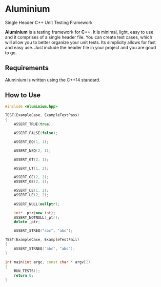 # Aluminium
Single Header C++ Unit Testing Framework

**Aluminium** is a testing framework for **C++**. It is minimal, light, easy to use and it comprises of a single header file.
You can create test cases, which will allow you to better organize your unit tests. Its simplicity allows for fast and easy use. Just include the header file in your project and you are good to go.

## Requirements

Aluminium is written using the C++14 standard.

## How to Use

```cpp
#include <Aluminium.hpp>

TEST(ExampleCase, ExampleTestPass)
{
    ASSERT_TRUE(true);

    ASSERT_FALSE(false);

    ASSERT_EQ(1, 1);

    ASSERT_NEQ(2, 1);

    ASSERT_GT(2, 1);

    ASSERT_LT(1, 2);

    ASSERT_GE(2, 2);
    ASSERT_GE(2, 1);

    ASSERT_LE(1, 2);
    ASSERT_LE(2, 2);
    
    ASSERT_NULL(nullptr);

    int* _ptr{new int};
    ASSERT_NOTNULL(_ptr);
    delete _ptr;

    ASSERT_STREQ("abc", "abc");

TEST(ExampleCase, ExampleTestFail)
{
    ASSERT_STRNEQ("abc", "abc");
}

int main(int argc, const char * argv[])
{
    RUN_TESTS();
    return 0;
}

```
